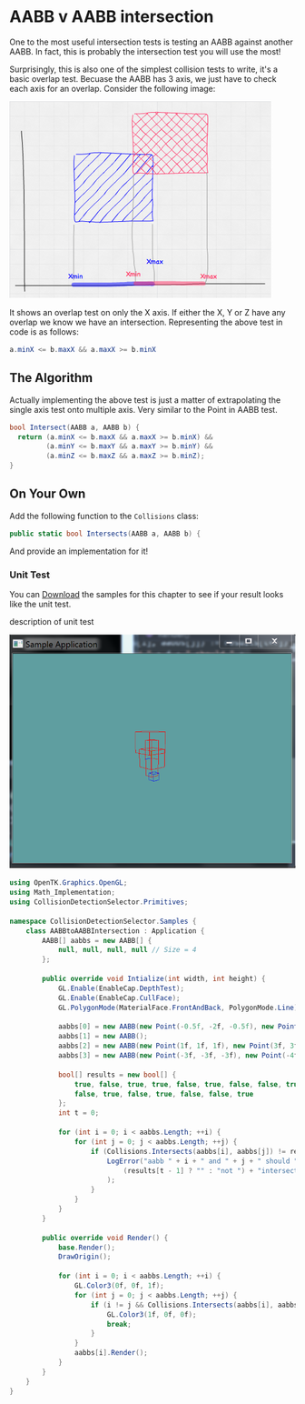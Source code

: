# AABB v AABB intersection

One to the most useful intersection tests is testing an AABB against another AABB. In fact, this is probably the intersection test you will use the most!

Surprisingly, this is also one of the simplest collision tests to write, it's a basic overlap test. Becuase the AABB has 3 axis, we just have to check each axis for an overlap. Consider the following image:

![TEST](aabb_moz_test.png)

It shows an overlap test on only the X axis. If either the X, Y or Z have any overlap we know we have an intersection. Representing the above test in code is as follows:

```cs
a.minX <= b.maxX && a.maxX >= b.minX
```

## The Algorithm

Actually implementing the above test is just a matter of extrapolating the single axis test onto multiple axis. Very similar to the Point in AABB test.

```cs
bool Intersect(AABB a, AABB b) {
  return (a.minX <= b.maxX && a.maxX >= b.minX) &&
         (a.minY <= b.maxY && a.maxY >= b.minY) &&
         (a.minZ <= b.maxZ && a.maxZ >= b.minZ);
}
```

## On Your Own

Add the following function to the ```Collisions``` class:

```cs
public static bool Intersects(AABB a, AABB b) {
```

And provide an implementation for it!

### Unit Test

You can [Download](../Samples/StaticIntersections.rar) the samples for this chapter to see if your result looks like the unit test.

description of unit test

![UNIT](aabb_aabb_unit_test.png)

```cs
using OpenTK.Graphics.OpenGL;
using Math_Implementation;
using CollisionDetectionSelector.Primitives;

namespace CollisionDetectionSelector.Samples {
    class AABBtoAABBIntersection : Application {
        AABB[] aabbs = new AABB[] {
            null, null, null, null // Size = 4
        };

        public override void Intialize(int width, int height) {
            GL.Enable(EnableCap.DepthTest);
            GL.Enable(EnableCap.CullFace);
            GL.PolygonMode(MaterialFace.FrontAndBack, PolygonMode.Line);

            aabbs[0] = new AABB(new Point(-0.5f, -2f, -0.5f), new Point(0.5f, 2f, 0.5f));
            aabbs[1] = new AABB();
            aabbs[2] = new AABB(new Point(1f, 1f, 1f), new Point(3f, 3f, 3f));
            aabbs[3] = new AABB(new Point(-3f, -3f, -3f), new Point(-4f, -4f, -4f));

            bool[] results = new bool[] {
                true, false, true, true, false, true, false, false, true,
                false, true, false, true, false, false, true
            };
            int t = 0;

            for (int i = 0; i < aabbs.Length; ++i) {
                for (int j = 0; j < aabbs.Length; ++j) {
                    if (Collisions.Intersects(aabbs[i], aabbs[j]) != results[t++]) {
                        LogError("aabb " + i + " and " + j + " should " +
                            (results[t - 1] ? "" : "not ") + "intersect"
                        );
                    }
                }
            }
        }

        public override void Render() {
            base.Render();
            DrawOrigin();

            for (int i = 0; i < aabbs.Length; ++i) {
                GL.Color3(0f, 0f, 1f);
                for (int j = 0; j < aabbs.Length; ++j) {
                    if (i != j && Collisions.Intersects(aabbs[i], aabbs[j])) {
                        GL.Color3(1f, 0f, 0f);
                        break;
                    }
                }
                aabbs[i].Render();
            }
        }
    }
}
```